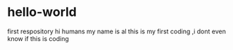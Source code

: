 # hello-world
first respository
hi humans my name is al this is my first coding ,i dont even know if this is coding

